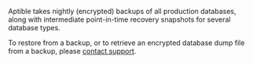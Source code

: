 Aptible takes nightly (encrypted) backups of all production databases, along with intermediate point-in-time recovery snapshots for several database types.

To restore from a backup, or to retrieve an encrypted database dump file from a backup, please [contact support](https://aptible.zendesk.com/hc/en-us/requests/new).
